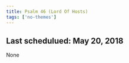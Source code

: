 ```yaml
---
title: Psalm 46 (Lord Of Hosts)
tags: ['no-themes']
---
```


## Last schedulued: May 20, 2018          

None
